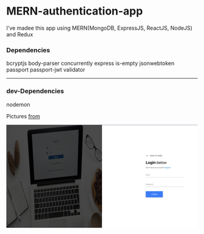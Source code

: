 # MERN-authentication-app
I've madee this app using MERN(MongoDB, ExpressJS, ReactJS, NodeJS) and Redux
 
<h3> Dependencies </h3>
    bcryptjs
    body-parser
    concurrently
    express
    is-empty
    jsonwebtoken
    passport
    passport-jwt
    validator
<hr/>
<h3> dev-Dependencies </h3>
    nodemon



Pictures <a href="https://unsplash.com/">from  </a>

![mern-auth-app](mern-auth-app.png)
